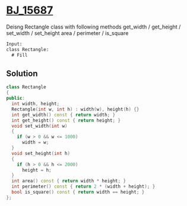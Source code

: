 # [BJ_15687](https://acmicpc.net/problem/15687)

Deisng Rectangle class with following methods
  get_width / get_height / set_width / set_height
  area / perimeter / is_square

```txt
Input:
class Rectangle:
  # Fill
```

## Solution

```cpp
class Rectangle
{
public:
  int width, height;
  Rectangle(int w, int h) : width(w), height(h) {}
  int get_width() const { return width; }
  int get_height() const { return height; }
  void set_width(int w)
  {
    if (w > 0 && w <= 1000)
      width = w;
  }
  void set_height(int h)
  {
    if (h > 0 && h <= 2000)
      height = h;
  }
  int area() const { return width * height; }
  int perimeter() const { return 2 * (width + height); }
  bool is_square() const { return width == height; }
};
```
